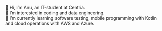 👋 Hi, I’m Anu, an IT-student at Centria. <br>
👀 I’m interested in coding and data engineering. <br>
🌱 I’m currently learning software testing, mobile programming with Kotlin and cloud operations with AWS and Azure. <br>


<!---
anukaar/anukaar is a ✨ special ✨ repository because its `README.md` (this file) appears on your GitHub profile.
You can click the Preview link to take a look at your changes.
--->
